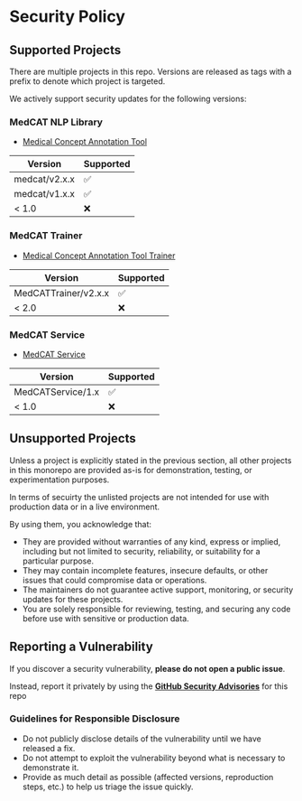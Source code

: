 # Security Policy

## Supported Projects

There are multiple projects in this repo. Versions are released as tags with a prefix to denote which project is targeted.

We actively support security updates for the following versions:

### MedCAT NLP Library
- [Medical Concept Annotation Tool](medcat-v2/README.md)

| Version         | Supported          |
| -------         | ------------------ |
| medcat/v2.x.x   | :white_check_mark: |
| medcat/v1.x.x   | :white_check_mark: |
| < 1.0           | :x:                | 

### MedCAT Trainer
- [Medical Concept Annotation Tool Trainer](medcat-trainer/README.md)

| Version                | Supported          |
| -------                | ------------------ |
| MedCATTrainer/v2.x.x   | :white_check_mark: |
| < 2.0                  | :x:                |


### MedCAT Service
- [MedCAT Service](medcat-service/README.md)

| Version               | Supported          |
| -------               | ------------------ |
| MedCATService/1.x     | :white_check_mark: |
| < 1.0                 | :x:                |


## Unsupported Projects
Unless a project is explicitly stated in the previous section, all other projects in this monorepo are provided as-is for demonstration, testing, or experimentation purposes.

In terms of secuirty the unlisted projects are not intended for use with production data or in a live environment. 

By using them, you acknowledge that:

- They are provided without warranties of any kind, express or implied, including but not limited to security, reliability, or suitability for a particular purpose.
- They may contain incomplete features, insecure defaults, or other issues that could compromise data or operations.
- The maintainers do not guarantee active support, monitoring, or security updates for these projects.
- You are solely responsible for reviewing, testing, and securing any code before use with sensitive or production data.

## Reporting a Vulnerability

If you discover a security vulnerability, **please do not open a public issue**.

Instead, report it privately by using the **[GitHub Security Advisories](https://github.com/CogStack/cogstack-nlp/security/advisories)** for this repo

### Guidelines for Responsible Disclosure

- Do not publicly disclose details of the vulnerability until we have released a fix.
- Do not attempt to exploit the vulnerability beyond what is necessary to demonstrate it.
- Provide as much detail as possible (affected versions, reproduction steps, etc.) to help us triage the issue quickly.